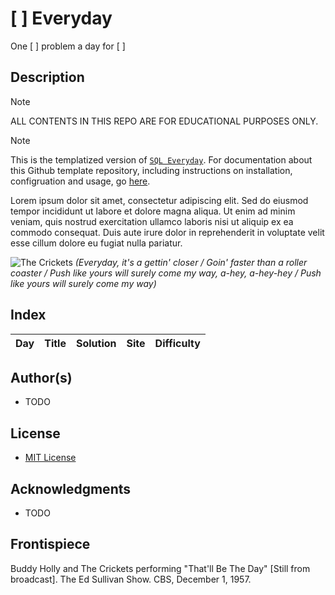 # [ ] Everyday

One [ ] problem a day for [ ]

## Description

> [!NOTE]
> ALL CONTENTS IN THIS REPO ARE FOR EDUCATIONAL PURPOSES ONLY.
<!-- markdownlint-disable MD028 -->

<!-- markdownlint-enable MD028 -->
> [!NOTE]
> This is the templatized version of [`SQL Everyday`](https://github.com/ggeerraarrdd/sql-everyday). For documentation about this Github template repository, including instructions on installation, configruation and usage, go [here](https://github.com/ggeerraarrdd/eevveerryyddaayy).

Lorem ipsum dolor sit amet, consectetur adipiscing elit. Sed do eiusmod tempor incididunt ut labore et dolore magna aliqua. Ut enim ad minim veniam, quis nostrud exercitation ullamco laboris nisi ut aliquip ex ea commodo consequat. Duis aute irure dolor in reprehenderit in voluptate velit esse cillum dolore eu fugiat nulla pariatur.

![The Crickets](docs/the_crickets.png)
_(Everyday, it's a gettin' closer / Goin' faster than a roller coaster / Push like yours will surely come my way, a-hey, a-hey-hey / Push like yours will surely come my way)_

## Index

<!-- Index Start - WARNING: Do not delete or modify this markdown comment. -->
| Day   | Title   | Solution   | Site   | Difficulty   |
| ----- | ------- | ---------- | ------ | ------------ |
<!-- Index End - WARNING: Do not delete or modify this markdown comment. -->

## Author(s)

* TODO

## License

* [MIT License](/LICENSE)

## Acknowledgments

* TODO

## Frontispiece

Buddy Holly and The Crickets performing "That'll Be The Day" [Still from broadcast]. The Ed Sullivan Show. CBS, December 1, 1957.
